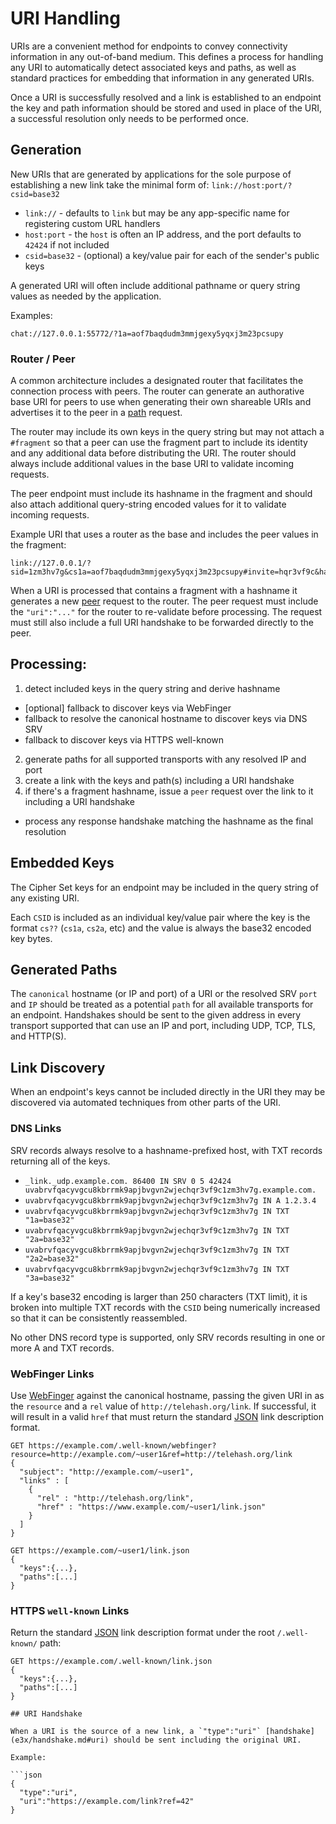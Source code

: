 # URI Handling

URIs are a convenient method for endpoints to convey connectivity information in any out-of-band medium. This defines a process for handling any URI to automatically detect associated keys and paths, as well as standard practices for embedding that information in any generated URIs.

Once a URI is successfully resolved and a link is established to an endpoint the key and path information should be stored and used in place of the URI, a successful resolution only needs to be performed once.

## Generation

New URIs that are generated by applications for the sole purpose of establishing a new link take the minimal form of: `link://host:port/?csid=base32`

* `link://` - defaults to `link` but may be any app-specific name for registering custom URL handlers
* `host:port` - the `host` is often an IP address, and the port defaults to `42424` if not included
* `csid=base32` - (optional) a key/value pair for each of the sender's public keys

A generated URI will often include additional pathname or query string values as needed by the application.

Examples:

```
chat://127.0.0.1:55772/?1a=aof7baqdudm3mmjgexy5yqxj3m23pcsupy
```

### Router / Peer

A common architecture includes a designated router that facilitates the connection process with peers.  The router can generate an authorative base URI for peers to use when generating their own shareable URIs and advertises it to the peer in a [path](channels/path.md) request.

The router may include its own keys in the query string but may not attach a `#fragment` so that a peer can use the fragment part to include its identity and any additional data before distributing the URI.  The router should always include additional values in the base URI to validate incoming requests.

The peer endpoint must include its hashname in the fragment and should also attach additional query-string encoded values for it to validate incoming requests.

Example URI that uses a router as the base and includes the peer values in the fragment:

```
link://127.0.0.1/?sid=1zm3hv7g&cs1a=aof7baqdudm3mmjgexy5yqxj3m23pcsupy#invite=hqr3vf9c&hashname=jpnzr4n33kwqbgpw3mduf7takvczpx2gafzjc2ppfc4yrxkltzsa
```

When a URI is processed that contains a fragment with a hashname it generates a new [peer](channels/peer.md) request to the router.  The peer request must include the `"uri":"..."` for the router to re-validate before processing.  The request must still also include a full URI handshake to be forwarded directly to the peer.


## Processing:

1. detect included keys in the query string and derive hashname
  * [optional] fallback to discover keys via WebFinger
  * fallback to resolve the canonical hostname to discover keys via DNS SRV
  * fallback to discover keys via HTTPS well-known
2. generate paths for all supported transports with any resolved IP and port
3. create a link with the keys and path(s) including a URI handshake
4. if there's a fragment hashname, issue a `peer` request over the link to it including a URI handshake
  * process any response handshake matching the hashname as the final resolution

## Embedded Keys

The Cipher Set keys for an endpoint may be included in the query string of any existing URI.

Each `CSID` is included as an individual key/value pair where the key is the format `cs??` (`cs1a`, `cs2a`, etc) and the value is always the base32 encoded key bytes.

## Generated Paths

The `canonical` hostname (or IP and port) of a URI or the resolved SRV `port` and `IP` should be treated as a potential `path` for all available transports for an endpoint.  Handshakes should be sent to the given address in every transport supported that can use an IP and port, including UDP, TCP, TLS, and HTTP(S).

## Link Discovery

When an endpoint's keys cannot be included directly in the URI they may be discovered via automated techniques from other parts of the URI.

### DNS Links

SRV records always resolve to a hashname-prefixed host, with TXT records returning all of the keys.

* `_link._udp.example.com. 86400 IN SRV 0 5 42424 uvabrvfqacyvgcu8kbrrmk9apjbvgvn2wjechqr3vf9c1zm3hv7g.example.com.`
* `uvabrvfqacyvgcu8kbrrmk9apjbvgvn2wjechqr3vf9c1zm3hv7g IN A 1.2.3.4`
* `uvabrvfqacyvgcu8kbrrmk9apjbvgvn2wjechqr3vf9c1zm3hv7g IN TXT "1a=base32"`
* `uvabrvfqacyvgcu8kbrrmk9apjbvgvn2wjechqr3vf9c1zm3hv7g IN TXT "2a=base32"`
* `uvabrvfqacyvgcu8kbrrmk9apjbvgvn2wjechqr3vf9c1zm3hv7g IN TXT "2a2=base32"`
* `uvabrvfqacyvgcu8kbrrmk9apjbvgvn2wjechqr3vf9c1zm3hv7g IN TXT "3a=base32"`

If a key's base32 encoding is larger than 250 characters (TXT limit), it is broken into multiple TXT records with the `CSID` being numerically increased so that it can be consistently reassembled.

No other DNS record type is supported, only SRV records resulting in one or more A and TXT records.

### WebFinger Links

Use [WebFinger](https://tools.ietf.org/html/rfc7033) against the canonical hostname, passing the given URI in as the `resource` and a `rel` value of `http://telehash.org/link`.  If successful, it will result in a valid `href` that must return the standard [JSON](json.md) link description format.

```
GET https://example.com/.well-known/webfinger?resource=http://example.com/~user1&ref=http://telehash.org/link
{
  "subject": "http://example.com/~user1",
  "links" : [
    {
      "rel" : "http://telehash.org/link",
      "href" : "https://www.example.com/~user1/link.json"
    }
  ]
}

GET https://example.com/~user1/link.json
{
  "keys":{...},
  "paths":[...]
}
```

### HTTPS `well-known` Links

Return the standard [JSON](json.md) link description format under the root `/.well-known/` path:

```
GET https://example.com/.well-known/link.json
{
  "keys":{...},
  "paths":[...]
}

## URI Handshake

When a URI is the source of a new link, a `"type":"uri"` [handshake](e3x/handshake.md#uri) should be sent including the original URI.

Example:

```json
{
  "type":"uri",
  "uri":"https://example.com/link?ref=42"
}
```

